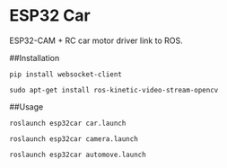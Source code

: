 # ESP32 Car

ESP32-CAM + RC car motor driver link to ROS.



##Installation

```
pip install websocket-client

sudo apt-get install ros-kinetic-video-stream-opencv
```

##Usage


```
roslaunch esp32car car.launch

roslaunch esp32car camera.launch

roslaunch esp32car automove.launch
```
